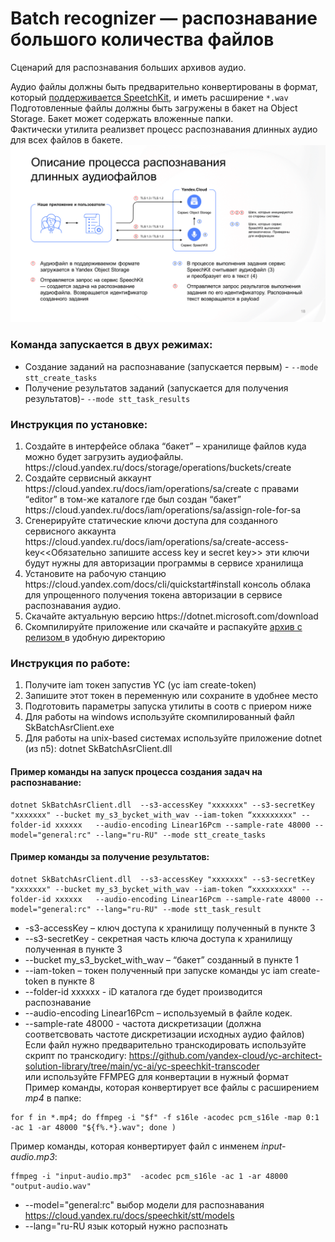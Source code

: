 # Batch recognizer — распознавание большого количества файлов 

Сценарий для распознавания больших архивов аудио.

Аудио файлы должны быть предварительно конвертированы в формат, который [поддерживается SpeetchKit](https://cloud.yandex.ru/docs/speechkit/stt/formats), и иметь расширение `*.wav` <br/>
Подготовленные файлы должны быть загружены в бакет на Object Storage. Бакет может содержать вложенные папки.<br/>
Фактически утилита реализвет процесс распознавания длинных аудио для всех файлов в бакете.<br/>
<img src="assets/process.png" width="600px" alt="роцесс распознавания длинных аудио" />
### Команда запускается в двух режимах:
+ Cоздание заданий на распознавание (запускается первым) - `--mode stt_create_tasks`
+ Получение результатов заданий (запускается для получения результатов)- `--mode stt_task_results`


### Инструкция по установке:
<ol>
<li>Создайте в интерфейсе облака “бакет” – хранилище файлов куда можно будет загрузить аудиофайлы. https://cloud.yandex.ru/docs/storage/operations/buckets/create </li>
<li>Создайте сервисный аккаунт https://cloud.yandex.ru/docs/iam/operations/sa/create  с правами “editor” в том-же каталоге где был создан “бакет” 
  https://cloud.yandex.ru/docs/iam/operations/sa/assign-role-for-sa</li>
<li>Сгенерируйте статические ключи доступа для созданного сервисного аккаунта https://cloud.yandex.ru/docs/iam/operations/sa/create-access-key<<Обязательно запишите access key и secret key>> эти ключи будут нужны для авторизации программы в сервисе хранилища</li>
<li>Установите на рабочую станцию https://cloud.yandex.com/docs/cli/quickstart#install консоль облака для упрощенного получения токена авторизации в сервисе распознавания аудио.</li>
<liАвторизуйте YC от имени вашей учетной записи https://cloud.yandex.ru/docs/cli/operations/authentication/user или https://cloud.yandex.ru/docs/cli/operations/authentication/federated-user или от сервисного аккаунта из пункта 2</li>
<li>Скачайте актуальную версию   https://dotnet.microsoft.com/download</li>
  <li>Скомпилируйте приложение или скачайте и распакуйте <a href='https://github.com/yandex-cloud/yc-architect-solution-library/releases/tag/SpeechKit'> архив с релизом </a> в удобную директорию</li>
</ol>

### Инструкция по работе:
<ol>
 <li>Получите iam токен запустив YC (yc iam create-token)</li>
 <li>Запишите этот токен в переменную или сохраните в удобнее место</li>
 <li>Подготовить параметры запуска утилиты в соотв с приером ниже</li>
 <li>Для работы на windows используйте скомпилированный файл SkBatchAsrClient.exe</li>
 <li>Для работы на unix-based системах используйте приложение dotnet (из п5):
dotnet SkBatchAsrClient.dll</li>
</ol>

#### Пример команды на запуск процесса создания задач на распознавание:
```bsh
dotnet SkBatchAsrClient.dll  --s3-accessKey "xxxxxxx" --s3-secretKey  "xxxxxxx" --bucket my_s3_bycket_with_wav --iam-token “xxxxxxxxx" --folder-id xxxxxx   --audio-encoding Linear16Pcm --sample-rate 48000 --model="general:rc" --lang="ru-RU" --mode stt_create_tasks
``` 
#### Пример команды за получение результатов:
```bsh
dotnet SkBatchAsrClient.dll  --s3-accessKey "xxxxxxx" --s3-secretKey  "xxxxxxx" --bucket my_s3_bycket_with_wav --iam-token “xxxxxxxxx" --folder-id xxxxxx   --audio-encoding Linear16Pcm --sample-rate 48000 --model="general:rc" --lang="ru-RU" --mode stt_task_result
``` 

+ -s3-accessKey – ключ доступа к хранилищу полученный в пункте 3
+ --s3-secretKey  - секретная часть ключа доступа к хранилищу полученная в пункте 3
+ --bucket my_s3_bycket_with_wav – “бакет” созданный в пункте 1
+ --iam-token – токен полученный при запуске команды yc iam create-token в пункте 8
+ --folder-id xxxxxx   - iD каталога где будет производится распознавание
+ --audio-encoding Linear16Pcm – используемый в файле кодек.
+ --sample-rate 48000 - частота дискретизации (должна соответсвовать частоте дискретизации исходных аудио файлов)<br/>
Если файл нужно предварительно транскодировать используйте скрипт по транскодигу: https://github.com/yandex-cloud/yc-architect-solution-library/tree/main/yc-ai/yc-speechkit-transcoder <br/>
или используйте FFMPEG для конвертации в нужный формат<br/>
Пример команды, которая конвертирует все файлы с расширением *mp4* в папке:
```bsh
for f in *.mp4; do ffmpeg -i "$f" -f s16le -acodec pcm_s16le -map 0:1 -ac 1 -ar 48000 "${f%.*}.wav"; done )
```
Пример команды, которая конвертирует файл с инменем *input-audio.mp3*:
```bsh
ffmpeg -i "input-audio.mp3"  -acodec pcm_s16le -ac 1 -ar 48000  "output-audio.wav"
```

+ --model="general:rc" выбор модели для распознавания https://cloud.yandex.ru/docs/speechkit/stt/models
+ --lang="ru-RU язык который нужно распознать

